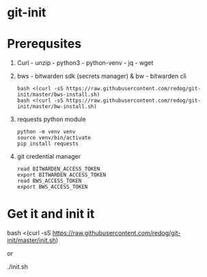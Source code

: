 git-init
========

# Prerequsites
  1. Curl - unzip - python3 - python-venv - jq - wget
  
  1. bws - bitwarden sdk (secrets manager) & bw - bitwarden cli
    
     ```
     bash <(curl -sS https://raw.githubusercontent.com/redog/git-init/master/bws-install.sh)
     bash <(curl -sS https://raw.githubusercontent.com/redog/git-init/master/bw-install.sh)
  1. requests python module
    
     ```
     python -m venv venv
     source venv/bin/activate
     pip install requests
  1. git credential manager

    
     ```  
     read BITWARDEN_ACCESS_TOKEN
     export BITWARDEN_ACCESS_TOKEN
     read BWS_ACCESS_TOKEN
     export BWS_ACCESS_TOKEN

# Get it and init it

bash <(curl -sS https://raw.githubusercontent.com/redog/git-init/master/init.sh)

or

./init.sh

